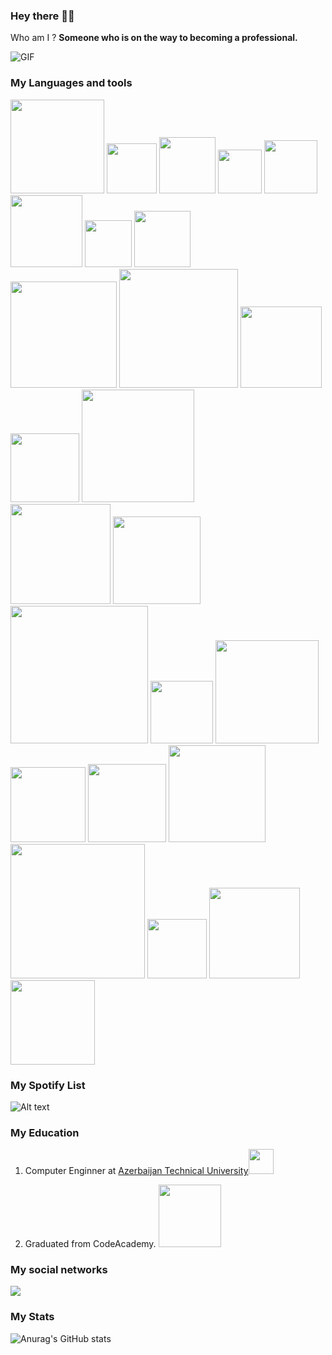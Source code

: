 ### Hey there 👋🏻 
Who am I ? <b>Someone who is on the way to becoming a professional.</b>

<img alt="GIF" src="https://c.tenor.com/NOYF3f82b_gAAAAC/programmer.gif" />

### My Languages and tools

<span><img width="150" src="https://img.shields.io/badge/JavaScript-F7DF1E?style=for-the-badge&logo=JavaScript&logoColor=white" /></span>
<span><img width="80" src="https://img.shields.io/badge/CSS-239120?&style=for-the-badge&logo=css3&logoColor=white"></span>
<span><img width="90" src="https://img.shields.io/badge/HTML-239120?style=for-the-badge&logo=html5&logoColor=white"></span>
<span><img width="70" src="https://img.shields.io/badge/C%23-239120?style=for-the-badge&logo=c-sharp&logoColor=white"></span>
<span><img width="85" src="https://img.shields.io/badge/.NET-5C2D91?style=for-the-badge&logo=.net&logoColor=white"></span>
<span><img width="115" src="https://img.shields.io/badge/Node.js-43853D?style=for-the-badge&logo=node.js&logoColor=white"></span>
<span><img width="75" src="https://img.shields.io/badge/JSS-F7DF1E?style=for-the-badge&logo=JSS&logoColor=white"></span>
<span><img width="90" src="https://img.shields.io/badge/Sass-CC6699?style=for-the-badge&logo=sass&logoColor=white"></span><br/>
<span><img width="170" src="https://img.shields.io/badge/Markdown-000000?style=for-the-badge&logo=markdown&logoColor=white"></span>
<span><img width="190" src="https://img.shields.io/badge/Shell_Script-121011?style=for-the-badge&logo=gnu-bash&logoColor=white"></span>
<span><img width="130" src="https://img.shields.io/badge/Express.js-404D59?style=for-the-badge"></span>
<span><img width="110" src="https://img.shields.io/badge/React-20232A?style=for-the-badge&logo=react&logoColor=61DAFB"></span>
<span><img width="180" src="https://img.shields.io/badge/React_Native-20232A?style=for-the-badge&logo=react&logoColor=61DAFB"></span><br/>
<span><img width="160" src="https://img.shields.io/badge/Tailwind_CSS-38B2AC?style=for-the-badge&logo=tailwind-css&logoColor=white"></span>
<span><img width="140" src="https://img.shields.io/badge/Bootstrap-563D7C?style=for-the-badge&logo=bootstrap&logoColor=white"></span>
<span><img width="220" src="https://img.shields.io/badge/styled--components-DB7093?style=for-the-badge&logo=styled-components&logoColor=white"></span>
<span><img width="100" src="https://img.shields.io/badge/Redux-593D88?style=for-the-badge&logo=redux&logoColor=white"></span>
<span><img width="165" src="https://img.shields.io/badge/React_Router-CA4245?style=for-the-badge&logo=react-router&logoColor=white"></span><br/>
<span><img width="120" src="https://img.shields.io/badge/Netlify-00C7B7?style=for-the-badge&logo=netlify&logoColor=white"></span>
<span><img width="125" src="https://img.shields.io/badge/Heroku-430098?style=for-the-badge&logo=heroku&logoColor=white"></span>
<span><img width="155" src="https://img.shields.io/badge/Microsoft-666666?style=for-the-badge&logo=microsoft&logoColor=white"></span>
<span><img width="215" src="https://img.shields.io/badge/json%20web%20tokens-323330?style=for-the-badge&logo=json-web-tokens&logoColor=pink"></span>
<span><img width="95" src="https://img.shields.io/badge/Jest-323330?style=for-the-badge&logo=Jest&logoColor=white"></span>
<span><img width="145" src="https://img.shields.io/badge/travis_CI-3EAAAF?style=for-the-badge&logo=travisci&logoColor=white"></span>
<span><img width="135" src="https://img.shields.io/badge/Vercel-000000?style=for-the-badge&logo=vercel&logoColor=white"></span>


### My Spotify List

![Alt text](https://spotify-recently-played-readme.vercel.app/api?user=31oowxpkdk3bhkpemuvzq3pvbwba&count=3)
 
### My Education
 
<ol>
 <li><p>Computer Enginner at <a href="http://aztu.edu.az/azp/">Azerbaijan Technical University</a><img src="https://media0.giphy.com/media/VGbpeD8L7QFFprYzG2/giphy.gif?cid=790b76115400c2e018ea4ffebbc8176f1ef72efc587127d2&rid=giphy.gif&ct=s" width="40"></p></li>
 <li>Graduated from CodeAcademy.  <img src="https://code.edu.az/wp-content/uploads/2021/07/logo-footer.png" width="100"/></li>
</ol>

### My social networks

<a href="https://instagram.com/master_javascript">
<img src="https://img.shields.io/badge/Instagram-E4405F?style=for-the-badge&logo=instagram&logoColor=white">
</a> 

### My Stats

![Anurag's GitHub stats](https://github-readme-stats.vercel.app/api?username=adilvelizade0&show_icons=true&theme=dracula)
